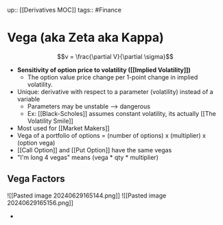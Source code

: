 up:: [[Derivatives MOC]]
tags:: #Finance 
# Vega (aka Zeta aka Kappa)
$$v = \frac{\partial V}{\partial \sigma}$$
- **Sensitivity of option price to volatility ([[Implied Volatility]])**
	- The option value price change per 1-point change in implied volatility.
- Unique: derivative with respect to a parameter (volatility) instead of a variable
	- Parameters may be unstable --> dangerous
	- Ex: [[Black-Scholes]] assumes constant volatility, its actually [[The Volatility Smile]]
- Most used for [[Market Makers]]
- Vega of a portfolio of options = (number of options) x (multiplier) x (option vega)
- [[Call Option]] and [[Put Option]] have the same vegas
- "I'm long 4 vegas" means (vega * qty * multiplier)
## Vega Factors
![[Pasted image 20240629165144.png]]
![[Pasted image 20240629165156.png]]

- 